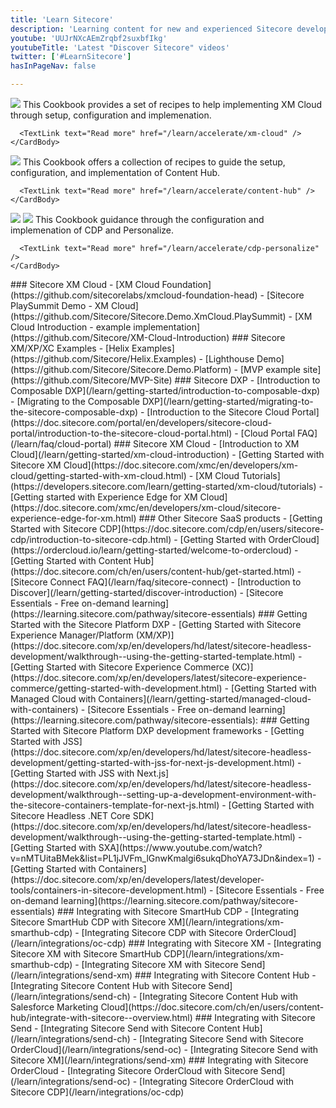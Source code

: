 ```yaml
---
title: 'Learn Sitecore'
description: 'Learning content for new and experienced Sitecore developers'
youtube: 'UUJrNXcAEmZrqbf2suxbfIkg'
youtubeTitle: 'Latest "Discover Sitecore" videos'
twitter: ['#LearnSitecore']
hasInPageNav: false

---
```


<Promo
  title="Sitecore Learning"
  description="Looking for official Sitecore learning courses? Gain the skills to get the most from your Sitecore solution by enrolling in the Sitecore Learning program"
  imageSource="https://mss-p-006-delivery.sitecorecontenthub.cloud/api/public/content/917fcaecd6364405a0ee576215e95a98?v=562bad4f"
  linkText="Start learning now"
  linkHref="https://learning.sitecore.com" isImageLeft={false}
/>

<Group title="Sitecore Accelerate" description="Sitecore Accelerate equips teams with the knowledge, resources, tools, and best practices to implement composable DXP products and unlock the full potential of a SaaS-based future" columns="3">
  <Card size="md">
    <CardHeader>
      <img src="https://delivery-sitecore.sitecorecontenthub.cloud/api/public/content/logo-xm_cloud?w=1920&q=75" />
    </CardHeader>
    <CardBody>
      This Cookbook provides a set of recipes to help implementing XM Cloud through setup, configuration and implemenation.

      <TextLink text="Read more" href="/learn/accelerate/xm-cloud" />
    </CardBody>
  </Card>
  <Card size="md">
    <CardHeader>
      <img src="https://delivery-sitecore.sitecorecontenthub.cloud/api/public/content/logo-content_hub?w=1920&q=75" />
    </CardHeader>
    <CardBody>
      This Cookbook offers a collection of recipes to guide the setup, configuration, and implementation of Content Hub.
    
      <TextLink text="Read more" href="/learn/accelerate/content-hub" />
    </CardBody>
  </Card>
  <Card size="md">
    <CardHeader>
      <HStack><img src="https://delivery-sitecore.sitecorecontenthub.cloud/api/public/content/logo-cdp?w=1920&q=75" />
      <img src="https://delivery-sitecore.sitecorecontenthub.cloud/api/public/content/logo-personalize?w=1920&q=75" />
      </HStack>
    </CardHeader>
    <CardBody>
      This Cookbook guidance through the configuration and implemenation of CDP and Personalize.
    
      <TextLink text="Read more" href="/learn/accelerate/cdp-personalize" />
    </CardBody>
  </Card>
</Group>

<Group title="Open Source starter kits & examples" description="Do you want to quickly see how something can be done? These starter kits and examples will let you dig into the code and see how to use the APIs.">
  <GroupItem>
    ### Sitecore XM Cloud
    - [XM Cloud Foundation](https://github.com/sitecorelabs/xmcloud-foundation-head)
    - [Sitecore PlaySummit Demo - XM Cloud](https://github.com/Sitecore/Sitecore.Demo.XmCloud.PlaySummit)
    - [XM Cloud Introduction - example implementation](https://github.com/Sitecore/XM-Cloud-Introduction)
  </GroupItem>
  <GroupItem>
    ### Sitecore XM/XP/XC Examples
    - [Helix Examples](https://github.com/Sitecore/Helix.Examples)
    - [Lighthouse Demo](https://github.com/Sitecore/Sitecore.Demo.Platform)
    - [MVP example site](https://github.com/Sitecore/MVP-Site)
  </GroupItem>
</Group>

<Group title="Getting started with Sitecore DXP" description="Get the hang of Sitecore SaaS products with these beginner-friendly tutorials, walkthroughs, and samples.">
  <GroupItem>
    ### Sitecore DXP
    - [Introduction to Composable DXP](/learn/getting-started/introduction-to-composable-dxp)
    - [Migrating to the Composable DXP](/learn/getting-started/migrating-to-the-sitecore-composable-dxp)
    - [Introduction to the Sitecore Cloud Portal](https://doc.sitecore.com/portal/en/developers/sitecore-cloud-portal/introduction-to-the-sitecore-cloud-portal.html)
    - [Cloud Portal FAQ](/learn/faq/cloud-portal)
  </GroupItem>
  <GroupItem>
    ### Sitecore XM Cloud
    - [Introduction to XM Cloud](/learn/getting-started/xm-cloud-introduction)
    - [Getting Started with Sitecore XM Cloud](https://doc.sitecore.com/xmc/en/developers/xm-cloud/getting-started-with-xm-cloud.html)
    - [XM Cloud Tutorials](https://developers.sitecore.com/learn/getting-started/xm-cloud/tutorials)
    - [Getting started with Experience Edge for XM Cloud](https://doc.sitecore.com/xmc/en/developers/xm-cloud/sitecore-experience-edge-for-xm.html)
  </GroupItem>
  <GroupItem>
    ### Other Sitecore SaaS products
    - [Getting Started with Sitecore CDP](https://doc.sitecore.com/cdp/en/users/sitecore-cdp/introduction-to-sitecore-cdp.html)
    - [Getting Started with OrderCloud](https://ordercloud.io/learn/getting-started/welcome-to-ordercloud)
    - [Getting Started with Content Hub](https://doc.sitecore.com/ch/en/users/content-hub/get-started.html)
  </GroupItem>
  <GroupItem>
    - [Sitecore Connect FAQ](/learn/faq/sitecore-connect)
    - [Introduction to Discover](/learn/getting-started/discover-introduction)
    - [Sitecore Essentials - Free on-demand learning](https://learning.sitecore.com/pathway/sitecore-essentials)
  </GroupItem>
</Group>

<Group title="Getting started with Sitecore Platform DXP" description="Get the hang of the traditional Sitecore XM/XP/XC platform with these beginner-friendly tutorials, walkthroughs, and samples.">
  <GroupItem>
    ### Getting Started with the Sitecore Platform DXP
    - [Getting Started with Sitecore Experience Manager/Platform (XM/XP)](https://doc.sitecore.com/xp/en/developers/hd/latest/sitecore-headless-development/walkthrough--using-the-getting-started-template.html)
    - [Getting Started with Sitecore Experience Commerce (XC)](https://doc.sitecore.com/xp/en/developers/latest/sitecore-experience-commerce/getting-started-with-development.html)
    - [Getting Started with Managed Cloud with Containers](/learn/getting-started/managed-cloud-with-containers)
    - [Sitecore Essentials - Free on-demand learning](https://learning.sitecore.com/pathway/sitecore-essentials):
  </GroupItem>
  <GroupItem>
    ### Getting Started with Sitecore Platform DXP development frameworks
    - [Getting Started with JSS](https://doc.sitecore.com/xp/en/developers/hd/latest/sitecore-headless-development/getting-started-with-jss-for-next-js-development.html)
    - [Getting Started with JSS with Next.js](https://doc.sitecore.com/xp/en/developers/hd/latest/sitecore-headless-development/walkthrough--setting-up-a-development-environment-with-the-sitecore-containers-template-for-next-js.html)
    - [Getting Started with Sitecore Headless .NET Core SDK](https://doc.sitecore.com/xp/en/developers/hd/latest/sitecore-headless-development/walkthrough--using-the-getting-started-template.html)
    - [Getting Started with SXA](https://www.youtube.com/watch?v=nMTUitaBMek&list=PL1jJVFm_lGnwKmalgi6sukqDhoYA73JDn&index=1)
    - [Getting Started with Containers](https://doc.sitecore.com/xp/en/developers/latest/developer-tools/containers-in-sitecore-development.html)
    - [Sitecore Essentials - Free on-demand learning](https://learning.sitecore.com/pathway/sitecore-essentials)
  </GroupItem>
</Group>

<Group title="Integration Examples" description="Do you want to see how you can integrate the different Sitecore products today? These integration guides will get you started leveraging the power of multiple products.">
  <GroupItem>
    ### Integrating with Sitecore SmartHub CDP
    - [Integrating Sitecore SmartHub CDP with Sitecore XM](/learn/integrations/xm-smarthub-cdp)
    - [Integrating Sitecore CDP with Sitecore OrderCloud](/learn/integrations/oc-cdp)
  </GroupItem>
  <GroupItem>
    ### Integrating with Sitecore XM
    - [Integrating Sitecore XM with Sitecore SmartHub CDP](/learn/integrations/xm-smarthub-cdp)
    - [Integrating Sitecore XM with Sitecore Send](/learn/integrations/send-xm)
  </GroupItem>
  <GroupItem>
    ### Integrating with Sitecore Content Hub
    - [Integrating Sitecore Content Hub with Sitecore Send](/learn/integrations/send-ch)
    - [Integrating Sitecore Content Hub with Salesforce Marketing Cloud](https://doc.sitecore.com/ch/en/users/content-hub/integrate-with-sitecore--overview.html)
  </GroupItem>
  <GroupItem>
    ### Integrating with Sitecore Send
    - [Integrating Sitecore Send with Sitecore Content Hub](/learn/integrations/send-ch)
    - [Integrating Sitecore Send with Sitecore OrderCloud](/learn/integrations/send-oc)
    - [Integrating Sitecore Send with Sitecore XM](/learn/integrations/send-xm)
  </GroupItem>
  <GroupItem>
    ### Integrating with Sitecore OrderCloud
    - [Integrating Sitecore OrderCloud with Sitecore Send](/learn/integrations/send-oc)
    - [Integrating Sitecore OrderCloud with Sitecore CDP](/learn/integrations/oc-cdp)
  </GroupItem>    
</Group>
